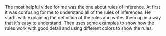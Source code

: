 The most helpful video for me was the one about rules of inference. At first it was confusing for me to understand all of the rules of inferences. He starts with explaining the definition of the rules and writes them up in a way that it's easy to understand. Then uses some examples to show how the rules work with good detail and using different colors to show the rules.
